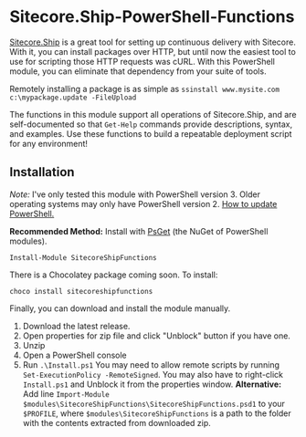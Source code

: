 Sitecore.Ship-PowerShell-Functions
==================================
[Sitecore.Ship][3] is a great tool for setting up continuous delivery with Sitecore. With it, you can install packages over HTTP, but until now the easiest tool to use for scripting those HTTP requests was cURL. With this PowerShell module, you can eliminate that dependency from your suite of tools. 

Remotely installing a package is as simple as `ssinstall www.mysite.com c:\mypackage.update -FileUpload`

The functions in this module support all operations of Sitecore.Ship, and are self-documented so that `Get-Help` commands provide descriptions, syntax, and examples. Use these functions to build a repeatable deployment script for any environment!

Installation
------------
*Note:* I've only tested this module with PowerShell version 3. Older operating systems may only have PowerShell version 2. [How to update PowerShell.][1]

**Recommended Method:** Install with [PsGet][2] (the NuGet of PowerShell modules).
```
Install-Module SitecoreShipFunctions
```

There is a Chocolatey package coming soon. To install:
```
choco install sitecoreshipfunctions
```

Finally, you can download and install the module manually.

1. Download the latest release.
2. Open properties for zip file and click "Unblock" button if you have one.
3. Unzip 
4. Open a PowerShell console
5. Run `.\Install.ps1` You may need to allow remote scripts by running 
`Set-ExecutionPolicy -RemoteSigned`. You may also have to right-click `Install.ps1` and Unblock it from the properties window. **Alternative:** Add line `Import-Module $modules\SitecoreShipFunctions\SitecoreShipFunctions.psd1` to your `$PROFILE`, where `$modules\SitecoreShipFunctions` is a path to the folder with the contents extracted from downloaded zip.



[1]: http://social.technet.microsoft.com/wiki/contents/articles/21016.how-to-install-windows-powershell-4-0.aspx
[2]: http://psget.net/
[3]: https://github.com/kevinobee/Sitecore.Ship
